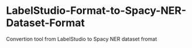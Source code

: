 # LabelStudio-Format-to-Spacy-NER-Dataset-Format
Convertion tool from LabelStudio to Spacy NER dataset fromat
